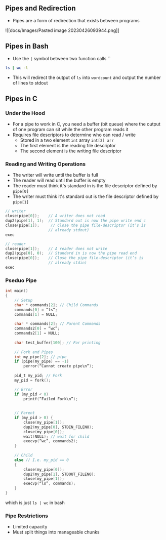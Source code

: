## Pipes and Redirection
- Pipes are a form of redirection that exists between programs

![[docs/Images/Pasted image 20230426093944.png]]

## Pipes in Bash
- Use the `|` symbol between two function calls
``
```bash
ls | wc -l
```

- This will redirect the output of `ls` into `wordcount` and output the number of lines to stdout

## Pipes in C

### Under the Hood
- For a pipe to work in C, you need a buffer (bit queue) where the output of one program can sit while the other program reads it
- Requires file descriptors to determine who can read / write
	- Stored in a two element `int` array `int[2] arr`
	- The first element is the reading file descriptor
	- The second element is the writing file descriptor

### Reading and Writing Operations
- The writer will write until the buffer is full
- The reader will read until the buffer is empty
- The reader must think it's standard in is the file descriptor defined by `pipe[0]`
- The writer must think it's standard out is the file descriptor defined by `pipe[1]`

```c
// writer
close(pipe[0]);    // A writer does not read 
dup2(pipe[1], 1);  // Standard out is now the pipe write end c
close(pipe[1]);     // Close the pipe file-descriptor (it’s is 
			       // already stdout)
exec

// reader
close(pipe[1]);    // A reader does not write 
dup2(pipe[0], 0);  // Standard in is now the pipe read end 
close(pipe[0]);    // Close the pipe file-descriptor (it’s is 
			       // already stdin) 
exec
```

### Pseduo Pipe

```c
int main()
{
	// Setup
	char * commands[2]; // Child Commands
	commands[0] = “ls”;
	commands[1] = NULL;
	
	char * commands[2]; // Parent Commands
	commands2[0] = “wc”;
	commands2[1] = NULL;
	
	char test_buffer[100]; // For printing
	
	// Fork and Pipes
	int my_pipe[2]; // pipe
	if (pipe(my_pipe) == -1) 
		perror(“Cannot create pipe\n”);
	
	pid_t my_pid; // Fork
	my_pid = fork();

	// Error
	if (my_pid < 0) 
		printf(“Failed Fork\n”);
	
	
	// Parent
	if (my_pid > 0) {
		close(my_pipe[1]);
		dup2(my_pipe[0], STDIN_FILENO);
		close(my_pipe[0]);
		wait(NULL); // wait for child
		execvp(“wc”, commands2);
	}
	
	// Child
	else // I.e. my_pid == 0
	{
		close(my_pipe[0]);
		dup2(my_pipe[1], STDOUT_FILENO);
		close(my_pipe[1]);
		execvp(“ls”, commands);
	}
}
```

which is just `ls | wc` in bash

### Pipe Restrictions
- Limited capacity
- Must split things into manageable chunks